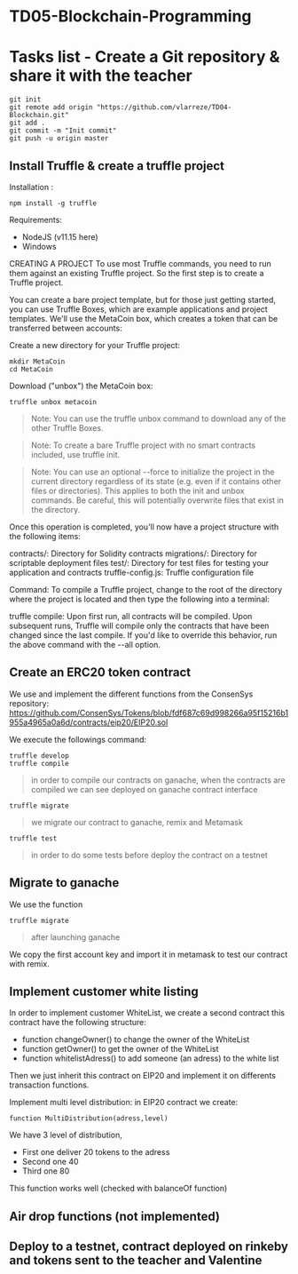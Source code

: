 # TD05-Blockchain-Programming

# Tasks list - Create a Git repository & share it with the teacher

    git init
    git remote add origin "https://github.com/vlarreze/TD04-Blockchain.git"
    git add .
    git commit -m "Init commit"
    git push -u origin master
    
## Install Truffle & create a truffle project

Installation :

    npm install -g truffle

Requirements:

- NodeJS (v11.15 here)
- Windows

CREATING A PROJECT To use most Truffle commands, you need to run them against an existing Truffle project. So the first step is to create a Truffle project.

You can create a bare project template, but for those just getting started, you can use Truffle Boxes, which are example applications and project templates. We'll use the MetaCoin box, which creates a token that can be transferred between accounts:

Create a new directory for your Truffle project:

    mkdir MetaCoin 
    cd MetaCoin 

Download ("unbox") the MetaCoin box:

    truffle unbox metacoin 

> Note: You can use the truffle unbox command to download any of the other Truffle Boxes.

> Note: To create a bare Truffle project with no smart contracts included, use truffle init.

> Note: You can use an optional --force to initialize the project in the current directory regardless of its state (e.g. even if it contains other files or directories). This applies to both the init and unbox commands. Be careful, this will potentially overwrite files that exist in the directory.

Once this operation is completed, you'll now have a project structure with the following items:

contracts/: Directory for Solidity contracts migrations/: Directory for scriptable deployment files test/: Directory for test files for testing your application and contracts truffle-config.js: Truffle configuration file

Command:
To compile a Truffle project, change to the root of the directory where the project is located and then type the following into a terminal:

truffle compile:
Upon first run, all contracts will be compiled. Upon subsequent runs, Truffle will compile only the contracts that have been changed since the last compile. If you'd like to override this behavior, run the above command with the --all option.

## Create an ERC20 token contract

We use and implement the different functions from the ConsenSys repository:
https://github.com/ConsenSys/Tokens/blob/fdf687c69d998266a95f15216b1955a4965a0a6d/contracts/eip20/EIP20.sol

We execute the followings command:

    truffle develop
    truffle compile 
> in order to compile our contracts on ganache, when the contracts are compiled we can see deployed
on ganache contract interface

    truffle migrate 
> we migrate our contract to ganache, remix and Metamask

    truffle test 
> in order to do some tests before deploy the contract on a testnet

## Migrate to ganache

We use the function

    truffle migrate
> after launching ganache

We copy the first account key and import it in metamask to test our contract with remix.

## Implement customer white listing

In order to implement customer WhiteList, we create a second contract this contract have the following structure:
- function changeOwner() to change the owner of the WhiteList
- function getOwner() to get the owner of the WhiteList
- function whitelistAdress() to add someone (an adress) to the white list

Then we just inherit this contract on EIP20 and implement it on differents transaction functions.

Implement multi level distribution:
	in EIP20 contract we create:
    
    function MultiDistribution(adress,level)
    
We have 3 level of distribution, 
- First one deliver 20 tokens to the adress
- Second one 40 
- Third one 80

This function works well (checked with balanceOf function)

## Air drop functions (not implemented)

## Deploy to a testnet, contract deployed on rinkeby and tokens sent to the teacher and Valentine
